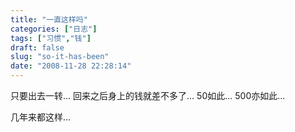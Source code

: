 ```yaml
---
title: "一直这样吗"
categories: ["日志"]
tags: ["习惯","钱"]
draft: false
slug: "so-it-has-been"
date: "2008-11-28 22:28:14"
---
```


只要出去一转...
回来之后身上的钱就差不多了...
50如此...
500亦如此...
 
几年来都这样...

